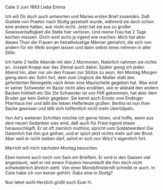  Calw 3 Juni 1863
Liebe Emma

Ich will Dir doch auch antworten und Maries ersten Brief zusenden. Daß Gustele von Praetor nach Stuttg gezeiselt wurde, während sie doch schon eine andere hatten, war nicht recht. Jetzt hat sie aus zu großer Gewissenhaftigkeit die Stelle hier verloren. Und meine Frau hat 2 Tage kochen müssen. Doch wird sichs ja irgend wie machen. Mich hat aber dieses Thun der Frauen an heirathslustige Männer gemahnt, die sich von andern für ein Weib sorgen lassen und dann selbst eines nehmen in aller Stille.

Ich hatte 2 heiße Abende mit den 2 Mormonen, Natürlich nahmen sie nichts an. Joseph Knapp war das 2temal auch dabei. Später gieng ich jeden Abend hin, aber nur um den Frauen zur Stütze zu seyn. Am Montag Morgen gieng dann der Sohn fort, dem zum Unglück die Mutter statt des geforderten Reisegelds nach Amer eine Maulschelle gegeben hat. Was wird er seiner Schwester im Bazar nicht alles erzählen, wie er alsbald den andern Backen hinhielt etc Die 2te Schwester ist von Fkft gekommen, hat aber dem Bruder gar kein Gehör gegeben. Sie kennt auch Ernsts vom Endinger Pfarrhaus her und läßt die lieben Helferleute grüßen. Bertha ist nun ihrer Sache gewisser und läßt sich hoffentlich nicht mehr übertölpeln.

Von Ad's weiteren Schritten möchte ich gerne hören, und hoffe, wenn aus dem neuen Gedanken was wird, daß auch für Fried irgend etwas herausschlüpft. Er ist oft ziemlich muthlos, spricht vom Soldatwerden! Die Gaismilch hat ihm gut gethan, und er spürt jetzt nichts mehr auf der Brust. Aber weil er nicht weben darf, sehnt er sich von Würz's eigentlich fort.

Marriott will mich nächsten Montag besuchen.

Eben kommt auch noch von Sam ein Brieflein. Er wird in den Gassen viel angestaunt, weil er mit einem Fräulein herumläuft die ihm doch nicht schwesterlich ähnlich sieht. Von einer Mondsfinsterniß schreibt er auch. In Calw habe ich von keiner gehört. Gabs eine in Stuttg?

Nun lebet wohl Herzlich grüßt euch
 Euer H.

